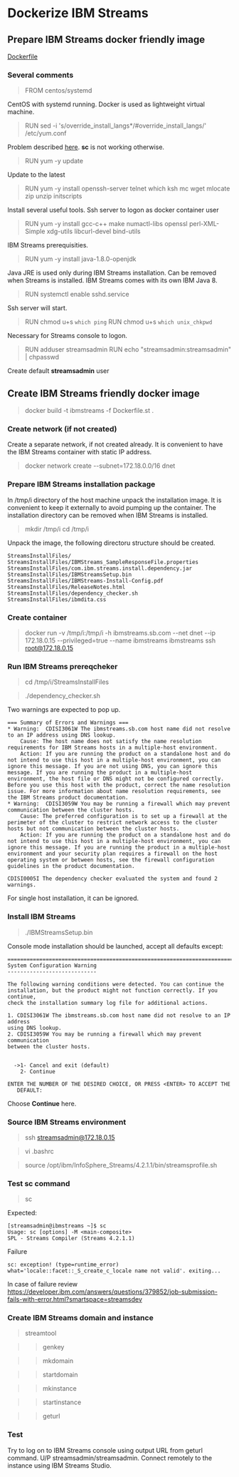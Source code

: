# Dockerize IBM Streams

## Prepare IBM Streams docker friendly image

[Dockerfile](Dockerfile.st)

### Several comments

> FROM centos/systemd

CentOS with systemd running. Docker is used as lightweight virtual machine.

> RUN sed -i 's/override_install_langs*/#override_install_langs/' /etc/yum.conf

Problem described [here](https://developer.ibm.com/answers/questions/379852/job-submission-fails-with-error.html?smartspace=streamsdev). __sc__ is not working otherwise.

> RUN yum -y update

Update to the latest
> RUN yum -y install openssh-server telnet which ksh mc wget mlocate zip unzip initscripts

Install several useful tools. Ssh server to logon as docker container user
> RUN yum -y install gcc-c++ make numactl-libs openssl perl-XML-Simple xdg-utils libcurl-devel bind-utils

IBM Streams prerequisities.

> RUN yum -y install java-1.8.0-openjdk

Java JRE is used only during IBM Streams installation. Can be removed when Streams is installed. IBM Streams comes with its own IBM Java 8.
> RUN systemctl enable sshd.service

Ssh server will start.

> RUN chmod u+s `which ping`
> RUN chmod u+s `which unix_chkpwd`

Necessary for Streams console to logon.

> RUN adduser streamsadmin
> RUN echo "streamsadmin:streamsadmin" | chpasswd

Create default __streamsadmin__ user

## Create IBM Streams friendly docker image

> docker build -t ibmstreams -f Dockerfile.st .

### Create network (if not created)
Create a separate network, if not created already. It is convenient to have the IBM Streams container with static IP address.
> docker network create --subnet=172.18.0.0/16 dnet

### Prepare IBM Streams installation package

In /tmp/i directory of the host machine unpack the installation image. It is convenient to keep it externally to avoid pumping up the container. The installation directory can be removed when IBM Streams is installed.

> mkdir /tmp/i
> cd /tmp/i

Unpack the image, the following directoru structure should be created.

```
StreamsInstallFiles/
StreamsInstallFiles/IBMStreams_SampleResponseFile.properties
StreamsInstallFiles/com.ibm.streams.install.dependency.jar
StreamsInstallFiles/IBMStreamsSetup.bin
StreamsInstallFiles/IBMStreams-Install-Config.pdf
StreamsInstallFiles/ReleaseNotes.html
StreamsInstallFiles/dependency_checker.sh
StreamsInstallFiles/ibmdita.css
```
### Create container

> docker run -v /tmp/i:/tmp/i  -h ibmstreams.sb.com --net dnet --ip 172.18.0.15 --privileged=true --name ibmstreams ibmstreams
> ssh root@172.18.0.15

### Run IBM Streams prereqcheker

> cd /tmp/i/StreamsInstallFiles

> ./dependency_checker.sh

Two warnings are expected to pop up.

```
=== Summary of Errors and Warnings ===
* Warning:  CDISI3061W The ibmstreams.sb.com host name did not resolve to an IP address using DNS lookup.
    Cause: The host name does not satisfy the name resolution requirements for IBM Streams hosts in a multiple-host environment.
    Action: If you are running the product on a standalone host and do not intend to use this host in a multiple-host environment, you can ignore this message. If you are not using DNS, you can ignore this message. If you are running the product in a multiple-host environment, the host file or DNS might not be configured correctly. Before you use this host with the product, correct the name resolution issue. For more information about name resolution requirements, see the IBM Streams product documentation.
* Warning:  CDISI3059W You may be running a firewall which may prevent communication between the cluster hosts.
    Cause: The preferred configuration is to set up a firewall at the perimeter of the cluster to restrict network access to the cluster hosts but not communication between the cluster hosts.
    Action: If you are running the product on a standalone host and do not intend to use this host in a multiple-host environment, you can ignore this message. If you are running the product in a multiple-host environment and your security plan requires a firewall on the host operating system or between hosts, see the firewall configuration guidelines in the product documentation.

CDISI0005I The dependency checker evaluated the system and found 2 warnings.
```

For single host installation, it can be ignored.

### Install IBM Streams

> ./IBMStreamsSetup.bin 

Console mode installation should be launched, accept all defaults except:

```
===============================================================================
System Configuration Warning
----------------------------

The following warning conditions were detected. You can continue the 
installation, but the product might not function correctly. If you continue, 
check the installation summary log file for additional actions.

1. CDISI3061W The ibmstreams.sb.com host name did not resolve to an IP address
using DNS lookup.
2. CDISI3059W You may be running a firewall which may prevent communication 
between the cluster hosts.


  ->1- Cancel and exit (default)
    2- Continue

ENTER THE NUMBER OF THE DESIRED CHOICE, OR PRESS <ENTER> TO ACCEPT THE 
   DEFAULT: 
```
Choose __Continue__ here.

### Source IBM Streams environment

>ssh streamsadmin@172.18.0.15

>vi .bashrc

>source /opt/ibm/InfoSphere_Streams/4.2.1.1/bin/streamsprofile.sh

### Test __sc__ command

>sc

Expected:
```
[streamsadmin@ibmstreams ~]$ sc
Usage: sc [options] -M <main-composite>
SPL - Streams Compiler (Streams 4.2.1.1)
```
Failure
```
sc: exception! (type=runtime_error) what='locale::facet::_S_create_c_locale name not valid'. exiting...
```
In case of failure review https://developer.ibm.com/answers/questions/379852/job-submission-fails-with-error.html?smartspace=streamsdev

### Create IBM Streams domain and instance

> streamtool

>>genkey

>>mkdomain

>>startdomain

>>mkinstance

>>startinstance

>>geturl

### Test 
Try to log on to IBM Streams console using output URL from geturl command. U/P streamsadmin/streamsadmin. Connect remotely to the instance using IBM Streams Studio.
